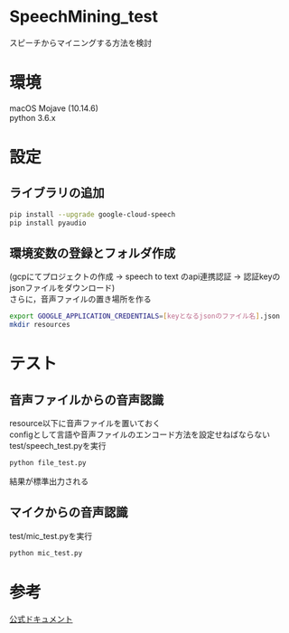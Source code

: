 # SpeechMining_test
スピーチからマイニングする方法を検討

# 環境
macOS Mojave (10.14.6)  
python 3.6.x  


# 設定
## ライブラリの追加


```bash
pip install --upgrade google-cloud-speech
pip install pyaudio
```


## 環境変数の登録とフォルダ作成
(gcpにてプロジェクトの作成 -> speech to text のapi連携認証 -> 認証keyのjsonファイルをダウンロード)  
さらに，音声ファイルの置き場所を作る

```bash
export GOOGLE_APPLICATION_CREDENTIALS=[keyとなるjsonのファイル名].json
mkdir resources
```

# テスト

## 音声ファイルからの音声認識
resource以下に音声ファイルを置いておく  
configとして言語や音声ファイルのエンコード方法を設定せねばならない  
test/speech_test.pyを実行

```bash
python file_test.py
```

結果が標準出力される

## マイクからの音声認識
test/mic_test.pyを実行

```bash
python mic_test.py
```

# 参考
[公式ドキュメント](https://cloud.google.com/speech-to-text/docs/)
